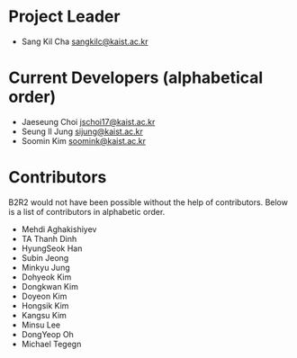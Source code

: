 # Project Leader
- Sang Kil Cha <sangkilc@kaist.ac.kr>

# Current Developers (alphabetical order)

- Jaeseung Choi <jschoi17@kaist.ac.kr>
- Seung Il Jung <sijung@kaist.ac.kr>
- Soomin Kim <soomink@kaist.ac.kr>

# Contributors

B2R2 would not have been possible without the help of contributors. Below is a
list of contributors in alphabetic order.

- Mehdi Aghakishiyev
- TA Thanh Dinh
- HyungSeok Han
- Subin Jeong
- Minkyu Jung
- Dohyeok Kim
- Dongkwan Kim
- Doyeon Kim
- Hongsik Kim
- Kangsu Kim
- Minsu Lee
- DongYeop Oh
- Michael Tegegn

